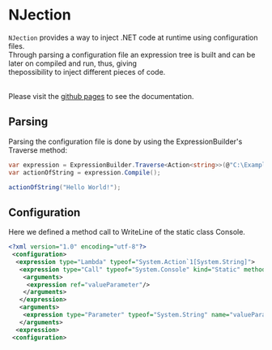 NJection
===================

`NJection` provides a way to inject .NET code at runtime using configuration files.<br/>
Through parsing a configuration file an expression tree is built and can be later on compiled and run, thus, giving<br/> thepossibility to inject different pieces of code.<br/><br/>

Please visit the [github pages](https://sagifogel.github.io/NJection/) to see the documentation.

## Parsing

Parsing the configuration file is done by using the ExpressionBuilder's Traverse method:

```c#
var expression = ExpressionBuilder.Traverse<Action<string>>(@"C:\Example.config");
var actionOfString = expression.Compile();

actionOfString("Hello World!");
```

## Configuration

Here we defined a method call to WriteLine of the static class Console.

```xml
<?xml version="1.0" encoding="utf-8"?>
 <configuration>
  <expression type="Lambda" typeof="System.Action`1[System.String]">
   <expression type="Call" typeof="System.Console" kind="Static" methodName="WriteLine">
    <arguments>
     <expression ref="valueParameter"/>
    </arguments>
   </expression>
   <arguments>
    <expression type="Parameter" typeof="System.String" name="valueParameter"/>
   </arguments>
  <expression>
 <configuration>
```
